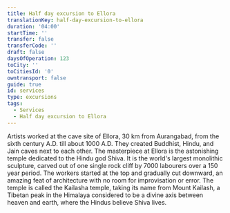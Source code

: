 ```yaml
---
title: Half day excursion to Ellora
translationKey: half-day-excursion-to-ellora
duration: '04:00'
startTime: ''
transfer: false
transferCode: ''
draft: false
daysOfOperation: 123
toCity: ''
toCitiesId: '0'
owntransport: false
guide: true
id: services
type: excursions
tags:
  - Services
  - Half day excursion to Ellora
---
```

Artists worked at the cave site of Ellora, 30 km from Aurangabad, from the sixth century A.D. till about 1000 A.D. They created Buddhist, Hindu, and Jain caves next to each other.     The masterpiece at Ellora is the astonishing temple dedicated to the Hindu god Shiva. It is the world's largest monolithic sculpture, carved out of one single rock cliff by 7000 labourers over a 150 year period. The workers started at the top and gradually cut downward, an amazing feat of architecture with no room for improvisation or error. The temple is called the Kailasha temple, taking its name from Mount Kailash, a Tibetan peak in the Himalaya considered to be a divine axis between heaven and earth, where the Hindus believe Shiva lives.